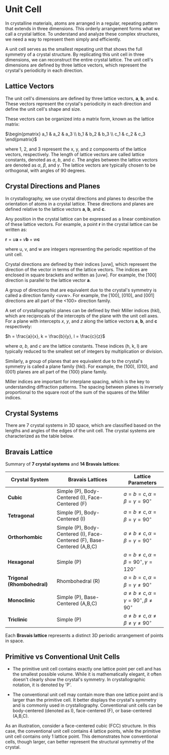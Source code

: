 # Unit Cell

In crystalline materials, atoms are arranged in a regular, repeating pattern that extends in three dimensions. This orderly arrangement forms what we call a crystal lattice. To understand and analyze these complex structures, we need a way to represent them simply and efficiently.

A unit cell serves as the smallest repeating unit that shows the full symmetry of a crystal structure. By replicating this unit cell in three dimensions, we can reconstruct the entire crystal lattice. The unit cell's dimensions are defined by three lattice vectors, which represent the crystal's periodicity in each direction.

## Lattice Vectors
The unit cell's dimensions are defined by three lattice vectors, $\mathbf{a}$, $\mathbf{b}$, and $\mathbf{c}$. These vectors represent the crystal's periodicity in each direction and define the unit cell's shape and size. 

These vectors can be organized into a matrix form, known as the lattice matrix:

$\begin{pmatrix} 
a_1 & a_2 & a_3 \\
b_1 & b_2 & b_3 \\
c_1 & c_2 & c_3
\end{pmatrix}$

where 1, 2, and 3 represent the x, y, and z components of the lattice vectors, respectively. The length of lattice vectors are called lattice constants, denoted as $a$, $b$, and $c$. The angles between the lattice vectors are denoted as $\alpha$, $\beta$, and $\gamma$. The lattice vectors are typically chosen to be orthogonal, with angles of 90 degrees.

## Crystal Directions and Planes
In crystallography, we use crystal directions and planes to describe the orientation of atoms in a crystal lattice. These directions and planes are defined relative to the lattice vectors $\mathbf{a}$, $\mathbf{b}$, and $\mathbf{c}$.

Any position in the crystal lattice can be expressed as a linear combination of these lattice vectors. For example, a point $\mathbf{r}$ in the crystal lattice can be written as:

$\mathbf{r} = u\mathbf{a} + v\mathbf{b} + w\mathbf{c}$

where u, v, and w are integers representing the periodic repetition of the unit cell.

Crystal directions are defined by their indices [uvw], which represent the direction of the vector in terms of the lattice vectors. The indices are enclosed in square brackets and written as [uvw]. For example, the [100] direction is parallel to the lattice vector $\mathbf{a}$. 

A group of directions that are equivalent due to the crystal's symmetry is called a direction family \<uvw\>. For example, the [100], [010], and [001] directions are all part of the <100> direction family.

A set of crystallographic planes can be defined by their Miller indices (hkl), which are reciprocals of the intercepts of the plane with the unit cell axes. For a plane with intercepts $x$, $y$, and $z$ along the lattice vectors $\mathbf{a}$, $\mathbf{b}$, and $\mathbf{c}$ respectively:

$h = \frac{a}{x}, k = \frac{b}{y}, l = \frac{c}{z}$

where $a$, $b$, and $c$ are the lattice constants. These indices (h, k, l) are typically reduced to the smallest set of integers by multiplication or division.

Similarly, a group of planes that are equivalent due to the crystal's symmetry is called a plane family {hkl}. For example, the (100), (010), and (001) planes are all part of the {100} plane family.

Miller indices are important for interplane spacing, which is the key to understanding diffraction patterns. The spacing between planes is inversely proportional to the square root of the sum of the squares of the Miller indices.


## Crystal Systems
There are 7 crystal systems in 3D space, which are classified based on the lengths and angles of the edges of the unit cell. The crystal systems are characterized as the table below.

## Bravais Lattice

Summary of **7 crystal systems** and **14 Bravais lattices**:

| **Crystal System** | **Bravais Lattices**                  | **Lattice Parameters**                                    |
|--------------------|--------------------------------------|---------------------------------------------------------|
| **Cubic**         | Simple (P), Body-Centered (I), Face-Centered (F) | $a = b = c, \alpha = \beta = \gamma = 90^\circ$ |
| **Tetragonal**    | Simple (P), Body-Centered (I)       | $a = b \neq c, \alpha = \beta = \gamma = 90^\circ$ |
| **Orthorhombic**  | Simple (P), Body-Centered (I), Face-Centered (F), Base-Centered (A,B,C) | $a \neq b \neq c, \alpha = \beta = \gamma = 90^\circ$ |
| **Hexagonal**     | Simple (P)                          | $a = b \neq c, \alpha = \beta = 90^\circ, \gamma = 120^\circ$ |
| **Trigonal (Rhombohedral)** | Rhombohedral (R)                 | $a = b = c, \alpha = \beta = \gamma \neq 90^\circ$ |
| **Monoclinic**    | Simple (P), Base-Centered (A,B,C)       | $a \neq b \neq c, \alpha = \gamma = 90^\circ, \beta \neq 90^\circ$ |
| **Triclinic**     | Simple (P)                          | $a \neq b \neq c, \alpha \neq \beta \neq \gamma \neq 90^\circ$ |

Each **Bravais lattice** represents a distinct 3D periodic arrangement of points in space.


## Primitive vs Conventional Unit Cells

- The primitive unit cell contains exactly one lattice point per cell and has the smallest possible volume. While it is mathematically elegant, it often doesn't clearly show the crystal's symmetry. In crystallographic notation, it is denoted by 'P'.

- The conventional unit cell may contain more than one lattice point and is larger than the primitive cell. It better displays the crystal's symmetry and is commonly used in crystallography. Conventional unit cells can be body-centered (denoted as I), face-centered (F), or base-centered (A,B,C).

As an illustration, consider a face-centered cubic (FCC) structure. In this case, the conventional unit cell contains 4 lattice points, while the primitive unit cell contains only 1 lattice point. This demonstrates how conventional cells, though larger, can better represent the structural symmetry of the crystal.


